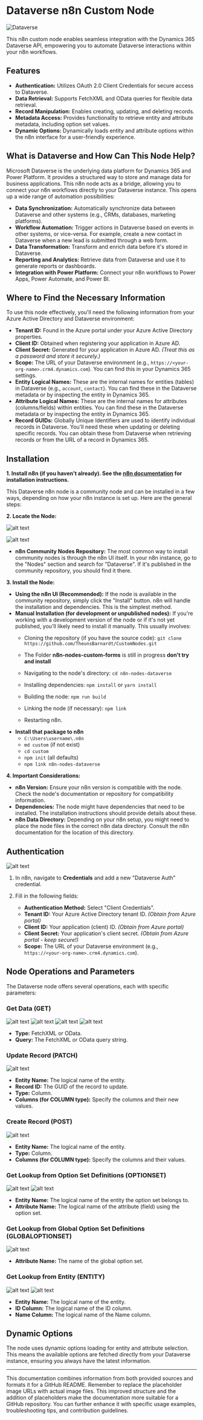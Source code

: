 # Dataverse n8n Custom Node

![Dataverse](./nodes/resources/Dataverse_scalable.svg)

This n8n custom node enables seamless integration with the Dynamics 365 Dataverse API, empowering you to automate Dataverse interactions within your n8n workflows.

## Features

*   **Authentication:** Utilizes OAuth 2.0 Client Credentials for secure access to Dataverse.
*   **Data Retrieval:** Supports FetchXML and OData queries for flexible data retrieval.
*   **Record Manipulation:** Enables creating, updating, and deleting records.
*   **Metadata Access:** Provides functionality to retrieve entity and attribute metadata, including option set values.
*   **Dynamic Options:** Dynamically loads entity and attribute options within the n8n interface for a user-friendly experience.

## What is Dataverse and How Can This Node Help?

Microsoft Dataverse is the underlying data platform for Dynamics 365 and Power Platform. It provides a structured way to store and manage data for business applications.  This n8n node acts as a bridge, allowing you to connect your n8n workflows directly to your Dataverse instance.  This opens up a wide range of automation possibilities:

*   **Data Synchronization:** Automatically synchronize data between Dataverse and other systems (e.g., CRMs, databases, marketing platforms).
*   **Workflow Automation:** Trigger actions in Dataverse based on events in other systems, or vice-versa.  For example, create a new contact in Dataverse when a new lead is submitted through a web form.
*   **Data Transformation:** Transform and enrich data before it's stored in Dataverse.
*   **Reporting and Analytics:** Retrieve data from Dataverse and use it to generate reports or dashboards.
*   **Integration with Power Platform:** Connect your n8n workflows to Power Apps, Power Automate, and Power BI.

## Where to Find the Necessary Information

To use this node effectively, you'll need the following information from your Azure Active Directory and Dataverse environment:

*   **Tenant ID:**  Found in the Azure portal under your Azure Active Directory properties.
*   **Client ID:** Obtained when registering your application in Azure AD.
*   **Client Secret:** Generated for your application in Azure AD.  *(Treat this as a password and store it securely.)*
*   **Scope:** The URL of your Dataverse environment (e.g., `https://<your-org-name>.crm4.dynamics.com`).  You can find this in your Dynamics 365 settings.
*   **Entity Logical Names:**  These are the internal names for entities (tables) in Dataverse (e.g., `account`, `contact`).  You can find these in the Dataverse metadata or by inspecting the entity in Dynamics 365.
*   **Attribute Logical Names:** These are the internal names for attributes (columns/fields) within entities.  You can find these in the Dataverse metadata or by inspecting the entity in Dynamics 365.
*   **Record GUIDs:**  Globally Unique Identifiers are used to identify individual records in Dataverse.  You'll need these when updating or deleting specific records.  You can obtain these from Dataverse when retrieving records or from the URL of a record in Dynamics 365.

## Installation

**1. Install n8n (if you haven't already).  See the [n8n documentation](https://docs.n8n.io/) for installation instructions.**

This Dataverse n8n node is a community node and can be installed in a few ways, depending on how your n8n instance is set up.  Here are the general steps:

**2. Locate the Node:**

![alt text](./resources/image.png)

![alt text](./resources/image-1.png)
*   **n8n Community Nodes Repository:**  The most common way to install community nodes is through the n8n UI itself.  In your n8n instance, go to the "Nodes" section and search for "Dataverse".  If it's published in the community repository, you should find it there.

**3. Install the Node:**

*   **Using the n8n UI (Recommended):** If the node is available in the community repository, simply click the "Install" button.  n8n will handle the installation and dependencies. This is the simplest method.
*   **Manual Installation (for development or unpublished nodes):** If you're working with a development version of the node or if it's not yet published, you'll likely need to install it manually.  This usually involves:
    *   Cloning the repository (if you have the source code): `git clone https://github.com/TheunsBarnardt/CustomNodes.git`
    *   The Folder **n8n-nodes-custom-forms** is still in progress **don't try and install** 
    *   Navigating to the node's directory: `cd n8n-nodes-dataverse`
    *   Installing dependencies: `npm install` or `yarn install`
    *   Building the node: `npm run build`
    *   Linking the node (if necessary): `npm link`

    *   Restarting n8n.
*   **Install that package to n8n**
    *   `C:\Users\username\.n8n`
    *   `md custom` (if not exist)
    *   `cd custom`
    *   `npm init` (all defaults)
    *   `npm link n8n-nodes-dataverse`


**4.  Important Considerations:**

*   **n8n Version:**  Ensure your n8n version is compatible with the node. Check the node's documentation or repository for compatibility information.
*   **Dependencies:** The node might have dependencies that need to be installed.  The installation instructions should provide details about these.
*   **n8n Data Directory:**  Depending on your n8n setup, you might need to place the node files in the correct n8n data directory.  Consult the n8n documentation for the location of this directory.

## Authentication

![alt text](./resources/image-13.png)

1.  In n8n, navigate to **Credentials** and add a new "Dataverse Auth" credential.
2.  Fill in the following fields:

    *   **Authentication Method:** Select "Client Credentials".
    *   **Tenant ID:** Your Azure Active Directory tenant ID.  *(Obtain from Azure portal)*
    *   **Client ID:** Your application (client) ID. *(Obtain from Azure portal)*
    *   **Client Secret:** Your application's client secret. *(Obtain from Azure portal - keep secure!)*
    *   **Scope:** The URL of your Dataverse environment (e.g., `https://<your-org-name>.crm4.dynamics.com`).

## Node Operations and Parameters

The Dataverse node offers several operations, each with specific parameters:

### Get Data (GET)

![alt text](./resources/image-2.png)
![alt text](./resources/image-3.png)
![alt text](./resources/image-4.png)
![alt text](./resources/image-5.png)

*   **Type:** FetchXML or OData.
*   **Query:** The FetchXML or OData query string.

### Update Record (PATCH)

![alt text](./resources/image-11.png)


*   **Entity Name:** The logical name of the entity.
*   **Record ID:** The GUID of the record to update.
*   **Type:** Column.
*   **Columns (for COLUMN type):** Specify the columns and their new values.

### Create Record (POST)

![alt text](./resources/image-12.png)


*   **Entity Name:** The logical name of the entity.
*   **Type:** Column.
*   **Columns (for COLUMN type):** Specify the columns and their values.

### Get Lookup from Option Set Definitions (OPTIONSET)


![alt text](./resources/image-6.png)
![alt text](./resources/image-7.png)

*   **Entity Name:** The logical name of the entity the option set belongs to.
*   **Attribute Name:** The logical name of the attribute (field) using the option set.

### Get Lookup from Global Option Set Definitions (GLOBALOPTIONSET)

![alt text](./resources/image-8.png)

*   **Attribute Name:** The name of the global option set.

### Get Lookup from Entity (ENTITY)

![alt text](./resources/image-9.png)
![alt text](./resources/image-10.png)

*   **Entity Name:** The logical name of the entity.
*   **ID Column:** The logical name of the ID column.
*   **Name Column:** The logical name of the Name column.

## Dynamic Options

The node uses dynamic options loading for entity and attribute selection.  This means the available options are fetched directly from your Dataverse instance, ensuring you always have the latest information.

---

This documentation combines information from both provided sources and formats it for a GitHub README.  Remember to replace the placeholder image URLs with actual image files.  This improved structure and the addition of placeholders make the documentation more suitable for a GitHub repository.  You can further enhance it with specific usage examples, troubleshooting tips, and contribution guidelines.


